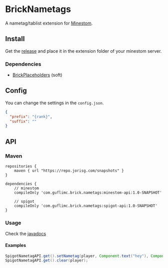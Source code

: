 # BrickNametags

A nametag/tablist extension for [Minestom](https://github.com/Minestom/Minestom).

## Install

Get the [release](https://github.com/GufliMC/BrickNametags/releases)
and place it in the extension folder of your minestom server.

### Dependencies
* [BrickPlaceholders](https://github.com/MinestomBrick/BrickPlaceholders) (soft)

## Config

You can change the settings in the `config.json`.

```json
{
  "prefix": "{rank}",
  "suffix": ""
}
```

## API

### Maven
```
repositories {
    maven { url "https://repo.jorisg.com/snapshots" }
}

dependencies {
    // minestom
    compileOnly 'com.guflimc.brick.nametags:minestom-api:1.0-SNAPSHOT'
    
    // spigot
    compileOnly 'com.guflimc.brick.nametags:spigot-api:1.0-SNAPSHOT'
}
```

### Usage

Check the [javadocs](https://minestombrick.github.io/BrickNametags/)

#### Examples

```java
SpigotNametagAPI.get().setNametag(player, Component.text("hey"), Component.text("oi"));
SpigotNametagAPI.get().clear(player);
```
